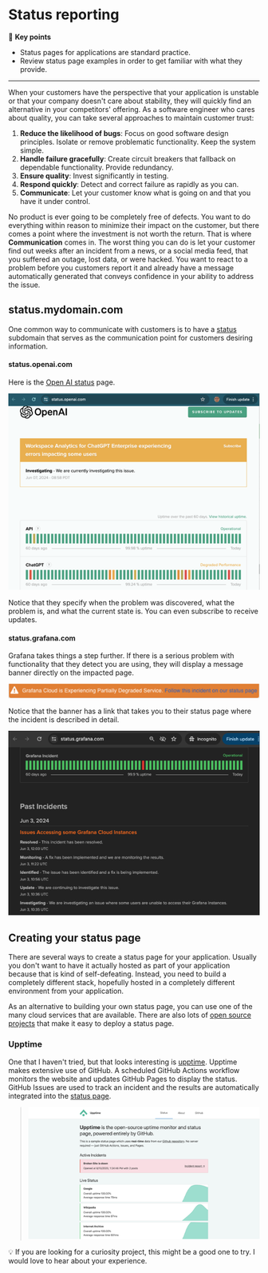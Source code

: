 # Status reporting

🔑 **Key points**

- Status pages for applications are standard practice.
- Review status page examples in order to get familiar with what they provide.

---

When your customers have the perspective that your application is unstable or that your company doesn't care about stability, they will quickly find an alternative in your competitors' offering. As a software engineer who cares about quality, you can take several approaches to maintain customer trust:

1. **Reduce the likelihood of bugs**: Focus on good software design principles. Isolate or remove problematic functionality. Keep the system simple.
1. **Handle failure gracefully**: Create circuit breakers that fallback on dependable functionality. Provide redundancy.
1. **Ensure quality**: Invest significantly in testing.
1. **Respond quickly**: Detect and correct failure as rapidly as you can.
1. **Communicate**: Let your customer know what is going on and that you have it under control.

No product is ever going to be completely free of defects. You want to do everything within reason to minimize their impact on the customer, but there comes a point where the investment is not worth the return. That is where **Communication** comes in. The worst thing you can do is let your customer find out weeks after an incident from a news, or a social media feed, that you suffered an outage, lost data, or were hacked. You want to react to a problem before you customers report it and already have a message automatically generated that conveys confidence in your ability to address the issue.

## status.mydomain.com

One common way to communicate with customers is to have a [status](https://github.com/ivbeg/awesome-status-pages?tab=readme-ov-file#public-status-pages) subdomain that serves as the communication point for customers desiring information.

#### status.openai.com

Here is the [Open AI status](https://status.openai.com) page.

![Open AI status](openAIStatus.png)

Notice that they specify when the problem was discovered, what the problem is, and what the current state is. You can even subscribe to receive updates.

#### status.grafana.com

Grafana takes things a step further. If there is a serious problem with functionality that they detect you are using, they will display a message banner directly on the impacted page.

![Status banner](banner.png)

Notice that the banner has a link that takes you to their status page where the incident is described in detail.

![Grafana status](grafanaStatus.png)

## Creating your status page

There are several ways to create a status page for your application. Usually you don't want to have it actually hosted as part of your application because that is kind of self-defeating. Instead, you need to build a completely different stack, hopefully hosted in a completely different environment from your application.

As an alternative to building your own status page, you can use one of the many cloud services that are available. There are also lots of [open source projects](https://github.com/ivbeg/awesome-status-pages) that make it easy to deploy a status page.

### Upptime

One that I haven't tried, but that looks interesting is [upptime](https://github.com/upptime/upptime). Upptime makes extensive use of GitHub. A scheduled GitHub Actions workflow monitors the website and updates GitHub Pages to display the status. GitHub Issues are used to track an incident and the results are automatically integrated into the [status page](https://demo.upptime.js.org/).

> ![Upptime](upptime.png)

💡 If you are looking for a curiosity project, this might be a good one to try. I would love to hear about your experience.
